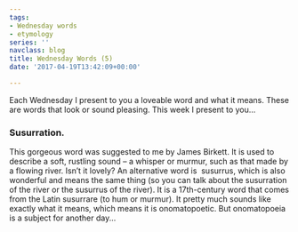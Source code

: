 ```yaml
---
tags:
- Wednesday words
- etymology
series: ''
navclass: blog
title: Wednesday Words (5)
date: '2017-04-19T13:42:09+00:00'

---
```

Each Wednesday I present to you a loveable word and what it means. These are words that look or sound pleasing. This week I present to you...


### Susurration.


This gorgeous word was suggested to me by James Birkett. It is used to describe a soft, rustling sound – a whisper or murmur, such as that made by a flowing river. Isn’t it lovely? An alternative word is <!--more--> susurrus, which is also wonderful and means the same thing (so you can talk about the susurration of the river or the susurrus of the river). It is a 17th-century word that comes from the Latin susurrare  (to hum or murmur). It pretty much sounds like exactly what it means, which means it is onomatopoetic. But onomatopoeia is a subject for another day...